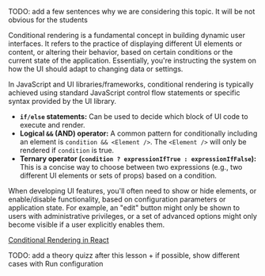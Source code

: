TODO: add a few sentences why we are considering this topic. It will be not obvious for the students

Conditional rendering is a fundamental concept in building dynamic user interfaces. 
It refers to the practice of displaying different UI elements or content, 
or altering their behavior, based on certain conditions or the current state of the 
application. Essentially, you're instructing the system on how the UI should adapt to changing data or settings.

In JavaScript and UI libraries/frameworks, conditional rendering is typically achieved using standard JavaScript control 
flow statements or specific syntax provided by the UI library.
- **`if/else` statements:** Can be used to decide which block of UI code to execute and render.
- **Logical `&&` (AND) operator:** A common pattern for conditionally including an element is `condition && <Element />`. The 
`<Element />` will only be rendered if `condition` is true.
- **Ternary operator (`condition ? expressionIfTrue : expressionIfFalse`):** This is a concise way to choose between two expressions
(e.g., two different UI elements or sets of props) based on a condition.

When developing UI features, you'll often need to show or hide elements, or enable/disable functionality, based on 
configuration parameters or application state. For example, an "edit" button might only be shown to users with 
administrative privileges, or a set of advanced options might only become visible if a user explicitly enables them.

[Conditional Rendering in React](https://react.dev/learn/conditional-rendering)

TODO: add a theory quizz after this lesson + if possible, show different cases with Run configuration